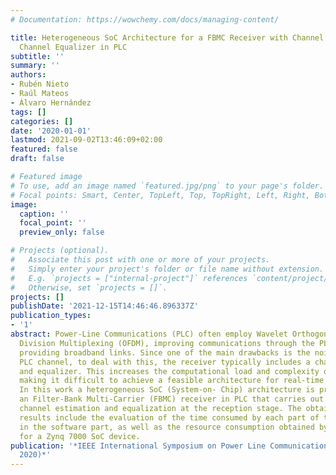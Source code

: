 ```yaml
---
# Documentation: https://wowchemy.com/docs/managing-content/

title: Heterogeneous SoC Architecture for a FBMC Receiver with Channel Estimator and
  Channel Equalizer in PLC
subtitle: ''
summary: ''
authors:
- Rubén Nieto
- Raúl Mateos
- Álvaro Hernández
tags: []
categories: []
date: '2020-01-01'
lastmod: 2021-09-02T13:46:09+02:00
featured: false
draft: false

# Featured image
# To use, add an image named `featured.jpg/png` to your page's folder.
# Focal points: Smart, Center, TopLeft, Top, TopRight, Left, Right, BottomLeft, Bottom, BottomRight.
image:
  caption: ''
  focal_point: ''
  preview_only: false

# Projects (optional).
#   Associate this post with one or more of your projects.
#   Simply enter your project's folder or file name without extension.
#   E.g. `projects = ["internal-project"]` references `content/project/deep-learning/index.md`.
#   Otherwise, set `projects = []`.
projects: []
publishDate: '2021-12-15T14:46:46.896337Z'
publication_types:
- '1'
abstract: Power-Line Communications (PLC) often employ Wavelet Orthogonal Frequency
  Division Multiplexing (OFDM), improving communications through the PLC channel and
  providing broadband links. Since one of the main drawbacks is the noisy and interfering
  PLC channel, to deal with this, the receiver typically includes a channel estimator
  and equalizer. This increases the computational load and complexity of that receiver,
  making it difficult to achieve a feasible architecture for real-time implementations.
  In this work a heterogeneous SoC (System-on- Chip) architecture is proposed for
  an Filter-Bank Multi-Carrier (FBMC) receiver in PLC that carries out the corresponding
  channel estimation and equalization at the reception stage. The obtained experimental
  results include the evaluation of the time consumed by each part of the algorithm
  in the software part, as well as the resource consumption obtained by the proposal
  for a Zynq 7000 SoC device.
publication: '*IEEE International Symposium on Power Line Communications and its Applications(ISPLC
  2020)*'
---
```

